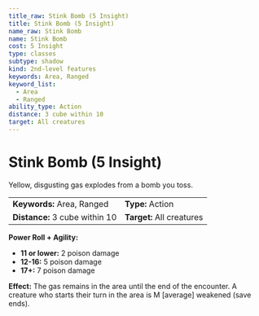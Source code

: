 ```yaml
---
title_raw: Stink Bomb (5 Insight)
title: Stink Bomb (5 Insight)
name_raw: Stink Bomb
name: Stink Bomb
cost: 5 Insight
type: classes
subtype: shadow
kind: 2nd-level features
keywords: Area, Ranged
keyword_list:
  - Area
  - Ranged
ability_type: Action
distance: 3 cube within 10
target: All creatures
---
```


# Stink Bomb (5 Insight)

Yellow, disgusting gas explodes from a bomb you toss.

|                                |                           |
| :----------------------------- | :------------------------ |
| **Keywords:** Area, Ranged     | **Type:** Action          |
| **Distance:** 3 cube within 10 | **Target:** All creatures |

**Power Roll + Agility:**

- **11 or lower:** 2 poison damage
- **12-16:** 5 poison damage
- **17+:** 7 poison damage

**Effect:** The gas remains in the area until the end of the encounter. A creature who starts their turn in the area is M \[average\] weakened (save ends).
